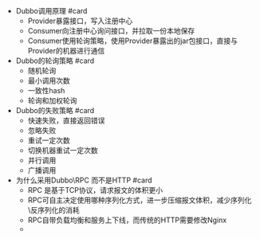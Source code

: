 - Dubbo调用原理 #card
	- Provider暴露接口，写入注册中心
	- Consumer向注册中心询问接口，并拉取一份本地保存
	- Consumer使用轮询策略，使用Provider暴露出的jar包接口，直接与Provider的机器进行通信
- Dubbo的轮询策略 #card
	- 随机轮询
	- 最小调用次数
	- 一致性hash
	- 轮询和加权轮询
- Dubbo的失败策略 #card
	- 快速失败，直接返回错误
	- 忽略失败
	- 重试一定次数
	- 切换机器重试一定次数
	- 并行调用
	- 广播调用
- 为什么采用Dubbo\\RPC 而不是HTTP #card
	- RPC 是基于TCP协议，请求报文的体积更小
	- RPC可自主决定使用哪种序列化方式，进一步压缩报文体积，减少序列化\\反序列化的消耗
	- RPC自带负载均衡和服务上下线，而传统的HTTP需要修改Nginx
	-